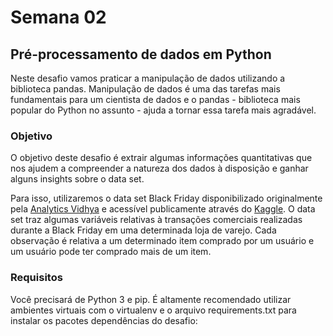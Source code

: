 # Semana 02
## Pré-processamento de dados em Python

Neste desafio vamos praticar a manipulação de dados utilizando a biblioteca pandas. Manipulação de dados é uma das tarefas mais fundamentais para um cientista de dados e o pandas - biblioteca mais popular do Python no assunto - ajuda a tornar essa tarefa mais agradável.

### Objetivo

O objetivo deste desafio é extrair algumas informações quantitativas que nos ajudem a compreender a natureza dos dados à disposição e ganhar alguns insights sobre o data set.

Para isso, utilizaremos o data set Black Friday disponibilizado originalmente pela [Analytics Vidhya](https://www.analyticsvidhya.com/) e acessível publicamente através do [Kaggle](https://www.kaggle.com/). O data set traz algumas variáveis relativas à transações comerciais realizadas durante a Black Friday em uma determinada loja de varejo. Cada observação é relativa a um determinado item comprado por um usuário e um usuário pode ter comprado mais de um item.

### Requisitos
Você precisará de Python 3 e pip. É altamente recomendado utilizar ambientes virtuais com o virtualenv e o arquivo requirements.txt para instalar os pacotes dependências do desafio:
